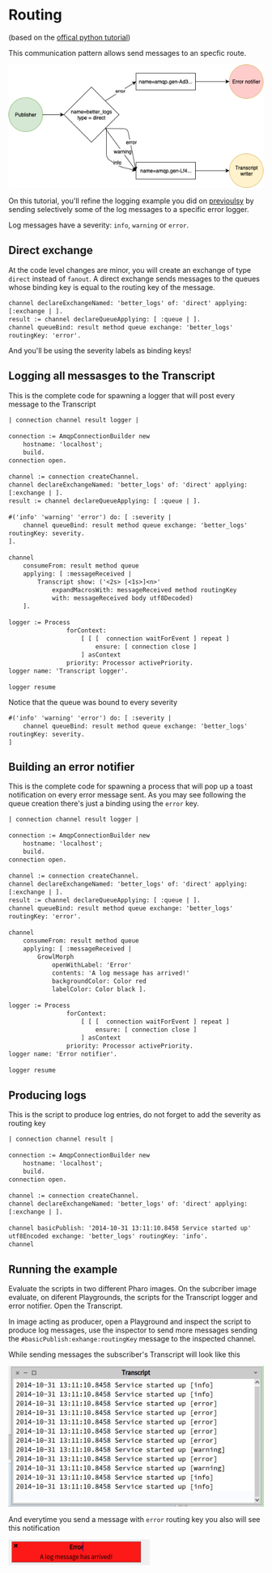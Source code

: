 # Routing 
(based on the [offical python tutorial](https://www.rabbitmq.com/tutorials/tutorial-four-python.html))

This communication pattern allows send messages to an specfic route. 

![Diagram of routing](routing.png)

On this tutorial, you'll refine the logging example you did on [previoulsy](PublishSubscribe.md) by sending selectively some of the log messages to a specific error logger. 

Log messages have a severity: `info`, `warning` or `error`.

## Direct exchange

At the code level changes are minor, you will create an exchange of type `direct` instead of `fanout`. A direct exchange sends messages to the queues whose binding key is equal to the routing key of the message.

```Smalltalk
channel declareExchangeNamed: 'better_logs' of: 'direct' applying: [:exchange | ].
result := channel declareQueueApplying: [ :queue | ].
channel queueBind: result method queue exchange: 'better_logs' routingKey: 'error'.
```

And you'll be using the severity labels as binding keys! 

## Logging all messasges to the Transcript

This is the complete code for spawning a logger that will post every message to the Transcript

```Smalltalk
| connection channel result logger |

connection := AmqpConnectionBuilder new
	hostname: 'localhost';
	build.
connection open.

channel := connection createChannel.
channel declareExchangeNamed: 'better_logs' of: 'direct' applying: [:exchange | ].
result := channel declareQueueApplying: [ :queue | ].

#('info' 'warning' 'error') do: [ :severity |
	channel queueBind: result method queue exchange: 'better_logs' routingKey: severity.
].

channel 
	consumeFrom: result method queue
	applying: [ :messageReceived | 
		Transcript show: ('<2s> [<1s>]<n>' 
			expandMacrosWith: messageReceived method routingKey 
			with: messageReceived body utf8Decoded) 
	].	

logger := Process
				forContext:
					[ [ [  connection waitForEvent ] repeat ]
						ensure: [ connection close ]
					] asContext
				priority: Processor activePriority.
logger name: 'Transcript logger'.
	
logger resume 
```

Notice that the queue was bound to every severity

```Smalltalk 
#('info' 'warning' 'error') do: [ :severity |
	channel queueBind: result method queue exchange: 'better_logs' routingKey: severity.
]
```

## Building an error notifier

This is the complete code for spawning a process that will pop up a toast notification on every error message sent. As you may see following the queue creation there's just a binding using the `error` key.

```Smalltalk
| connection channel result logger |

connection := AmqpConnectionBuilder new
	hostname: 'localhost';
	build.
connection open.

channel := connection createChannel.
channel declareExchangeNamed: 'better_logs' of: 'direct' applying: [:exchange | ].
result := channel declareQueueApplying: [ :queue | ].
channel queueBind: result method queue exchange: 'better_logs' routingKey: 'error'.

channel 
	consumeFrom: result method queue
	applying: [ :messageReceived | 
		GrowlMorph 
			openWithLabel: 'Error'
			contents: 'A log message has arrived!' 
			backgroundColor: Color red
			labelColor: Color black ].		

logger := Process
				forContext:
					[ [ [  connection waitForEvent ] repeat ]
						ensure: [ connection close ]
					] asContext
				priority: Processor activePriority.
logger name: 'Error notifier'.
	
logger resume 
```

## Producing logs

This is the script to produce log entries, do not forget to add the severity as routing key

```Smalltalk
| connection channel result |

connection := AmqpConnectionBuilder new
	hostname: 'localhost';
	build.
connection open.

channel := connection createChannel.
channel declareExchangeNamed: 'better_logs' of: 'direct' applying: [:exchange | ].

channel basicPublish: '2014-10-31 13:11:10.8458 Service started up' utf8Encoded exchange: 'better_logs' routingKey: 'info'.	
channel
```

## Running the example

Evaluate the scripts in two different Pharo images. On the subcriber image evaluate, on diferent Playgrounds, the scripts for the Transcript logger and error notifier. Open the Transcript.

In image acting as producer, open a Playground and inspect the script to produce log messages, use the inspector to send more messages sending the `#basicPublish:exhange:routingKey` message to the inspected channel.

While sending messages the subscriber's Transcript will look like this

![Logger in action](routing_transcript_logger.gif)


And everytime you send a message with `error` routing key you also will see this notification 

![Error notification](routing_error_notifier.png)


